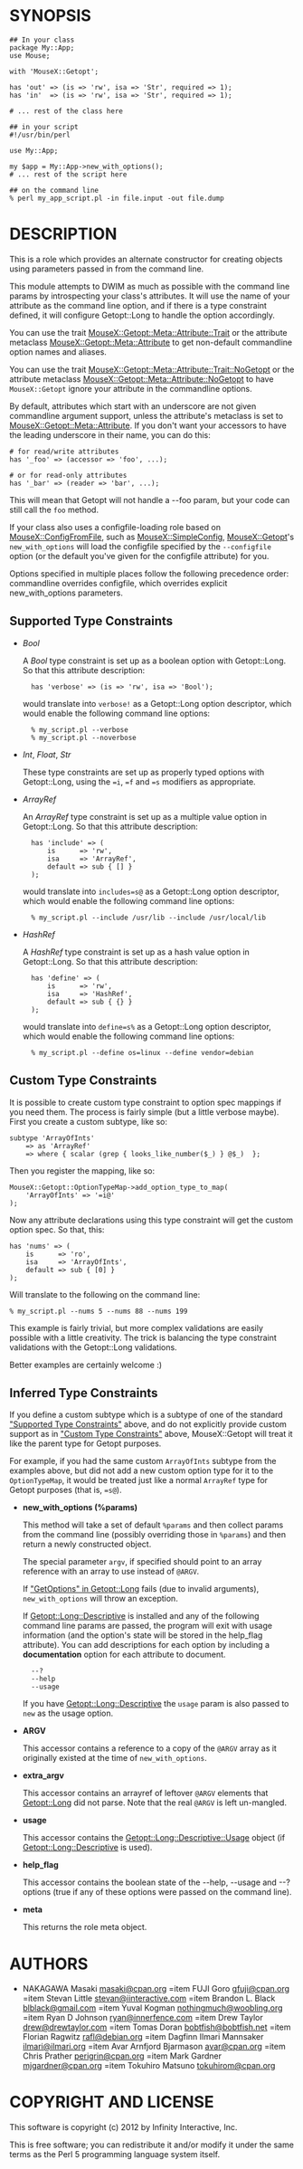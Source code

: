 # SYNOPSIS

    ## In your class
    package My::App;
    use Mouse;

    with 'MouseX::Getopt';

    has 'out' => (is => 'rw', isa => 'Str', required => 1);
    has 'in'  => (is => 'rw', isa => 'Str', required => 1);

    # ... rest of the class here

    ## in your script
    #!/usr/bin/perl

    use My::App;

    my $app = My::App->new_with_options();
    # ... rest of the script here

    ## on the command line
    % perl my_app_script.pl -in file.input -out file.dump

# DESCRIPTION

This is a role which provides an alternate constructor for creating
objects using parameters passed in from the command line.

This module attempts to DWIM as much as possible with the command line
params by introspecting your class's attributes. It will use the name
of your attribute as the command line option, and if there is a type
constraint defined, it will configure Getopt::Long to handle the option
accordingly.

You can use the trait [MouseX::Getopt::Meta::Attribute::Trait](https://metacpan.org/pod/MouseX::Getopt::Meta::Attribute::Trait) or the
attribute metaclass [MouseX::Getopt::Meta::Attribute](https://metacpan.org/pod/MouseX::Getopt::Meta::Attribute) to get non-default
commandline option names and aliases.

You can use the trait [MouseX::Getopt::Meta::Attribute::Trait::NoGetopt](https://metacpan.org/pod/MouseX::Getopt::Meta::Attribute::Trait::NoGetopt)
or the attribute metaclass [MouseX::Getopt::Meta::Attribute::NoGetopt](https://metacpan.org/pod/MouseX::Getopt::Meta::Attribute::NoGetopt)
to have `MouseX::Getopt` ignore your attribute in the commandline options.

By default, attributes which start with an underscore are not given
commandline argument support, unless the attribute's metaclass is set
to [MouseX::Getopt::Meta::Attribute](https://metacpan.org/pod/MouseX::Getopt::Meta::Attribute). If you don't want your accessors
to have the leading underscore in their name, you can do this:

    # for read/write attributes
    has '_foo' => (accessor => 'foo', ...);

    # or for read-only attributes
    has '_bar' => (reader => 'bar', ...);

This will mean that Getopt will not handle a --foo param, but your
code can still call the `foo` method.

If your class also uses a configfile-loading role based on
[MouseX::ConfigFromFile](https://metacpan.org/pod/MouseX::ConfigFromFile), such as [MouseX::SimpleConfig](https://metacpan.org/pod/MouseX::SimpleConfig),
[MouseX::Getopt](https://metacpan.org/pod/MouseX::Getopt)'s `new_with_options` will load the configfile
specified by the `--configfile` option (or the default you've
given for the configfile attribute) for you.

Options specified in multiple places follow the following
precedence order: commandline overrides configfile, which
overrides explicit new\_with\_options parameters.

## Supported Type Constraints

- _Bool_

    A _Bool_ type constraint is set up as a boolean option with
    Getopt::Long. So that this attribute description:

        has 'verbose' => (is => 'rw', isa => 'Bool');

    would translate into `verbose!` as a Getopt::Long option descriptor,
    which would enable the following command line options:

        % my_script.pl --verbose
        % my_script.pl --noverbose

- _Int_, _Float_, _Str_

    These type constraints are set up as properly typed options with
    Getopt::Long, using the `=i`, `=f` and `=s` modifiers as appropriate.

- _ArrayRef_

    An _ArrayRef_ type constraint is set up as a multiple value option
    in Getopt::Long. So that this attribute description:

        has 'include' => (
            is      => 'rw',
            isa     => 'ArrayRef',
            default => sub { [] }
        );

    would translate into `includes=s@` as a Getopt::Long option descriptor,
    which would enable the following command line options:

        % my_script.pl --include /usr/lib --include /usr/local/lib

- _HashRef_

    A _HashRef_ type constraint is set up as a hash value option
    in Getopt::Long. So that this attribute description:

        has 'define' => (
            is      => 'rw',
            isa     => 'HashRef',
            default => sub { {} }
        );

    would translate into `define=s%` as a Getopt::Long option descriptor,
    which would enable the following command line options:

        % my_script.pl --define os=linux --define vendor=debian

## Custom Type Constraints

It is possible to create custom type constraint to option spec
mappings if you need them. The process is fairly simple (but a
little verbose maybe). First you create a custom subtype, like
so:

    subtype 'ArrayOfInts'
        => as 'ArrayRef'
        => where { scalar (grep { looks_like_number($_) } @$_)  };

Then you register the mapping, like so:

    MouseX::Getopt::OptionTypeMap->add_option_type_to_map(
        'ArrayOfInts' => '=i@'
    );

Now any attribute declarations using this type constraint will
get the custom option spec. So that, this:

    has 'nums' => (
        is      => 'ro',
        isa     => 'ArrayOfInts',
        default => sub { [0] }
    );

Will translate to the following on the command line:

    % my_script.pl --nums 5 --nums 88 --nums 199

This example is fairly trivial, but more complex validations are
easily possible with a little creativity. The trick is balancing
the type constraint validations with the Getopt::Long validations.

Better examples are certainly welcome :)

## Inferred Type Constraints

If you define a custom subtype which is a subtype of one of the
standard ["Supported Type Constraints"](#supported-type-constraints) above, and do not explicitly
provide custom support as in ["Custom Type Constraints"](#custom-type-constraints) above,
MouseX::Getopt will treat it like the parent type for Getopt
purposes.

For example, if you had the same custom `ArrayOfInts` subtype
from the examples above, but did not add a new custom option
type for it to the `OptionTypeMap`, it would be treated just
like a normal `ArrayRef` type for Getopt purposes (that is,
`=s@`).

- __new\_with\_options (%params)__

    This method will take a set of default `%params` and then collect
    params from the command line (possibly overriding those in `%params`)
    and then return a newly constructed object.

    The special parameter `argv`, if specified should point to an array
    reference with an array to use instead of `@ARGV`.

    If ["GetOptions" in Getopt::Long](https://metacpan.org/pod/Getopt::Long#GetOptions) fails (due to invalid arguments),
    `new_with_options` will throw an exception.

    If [Getopt::Long::Descriptive](https://metacpan.org/pod/Getopt::Long::Descriptive) is installed and any of the following
    command line params are passed, the program will exit with usage
    information (and the option's state will be stored in the help\_flag
    attribute). You can add descriptions for each option by including a
    __documentation__ option for each attribute to document.

        --?
        --help
        --usage

    If you have [Getopt::Long::Descriptive](https://metacpan.org/pod/Getopt::Long::Descriptive) the `usage` param is also passed to
    `new` as the usage option.

- __ARGV__

    This accessor contains a reference to a copy of the `@ARGV` array
    as it originally existed at the time of `new_with_options`.

- __extra\_argv__

    This accessor contains an arrayref of leftover `@ARGV` elements that
    [Getopt::Long](https://metacpan.org/pod/Getopt::Long) did not parse.  Note that the real `@ARGV` is left
    un-mangled.

- __usage__

    This accessor contains the [Getopt::Long::Descriptive::Usage](https://metacpan.org/pod/Getopt::Long::Descriptive::Usage) object (if
    [Getopt::Long::Descriptive](https://metacpan.org/pod/Getopt::Long::Descriptive) is used).

- __help\_flag__

    This accessor contains the boolean state of the --help, --usage and --?
    options (true if any of these options were passed on the command line).

- __meta__

    This returns the role meta object.

# AUTHORS

- NAKAGAWA Masaki <masaki@cpan.org>
=item FUJI Goro <gfuji@cpan.org>
=item Stevan Little <stevan@iinteractive.com>
=item Brandon L. Black <blblack@gmail.com>
=item Yuval Kogman <nothingmuch@woobling.org>
=item Ryan D Johnson <ryan@innerfence.com>
=item Drew Taylor <drew@drewtaylor.com>
=item Tomas Doran <bobtfish@bobtfish.net>
=item Florian Ragwitz <rafl@debian.org>
=item Dagfinn Ilmari Mannsaker <ilmari@ilmari.org>
=item Avar Arnfjord Bjarmason <avar@cpan.org>
=item Chris Prather <perigrin@cpan.org>
=item Mark Gardner <mjgardner@cpan.org>
=item Tokuhiro Matsuno <tokuhirom@cpan.org>

# COPYRIGHT AND LICENSE

This software is copyright (c) 2012 by Infinity Interactive, Inc.

This is free software; you can redistribute it and/or modify it under
the same terms as the Perl 5 programming language system itself.
